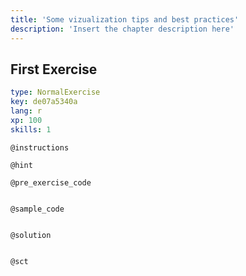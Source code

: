 ```yaml
---
title: 'Some vizualization tips and best practices'
description: 'Insert the chapter description here'
---
```


## First Exercise

```yaml
type: NormalExercise
key: de07a5340a
lang: r
xp: 100
skills: 1
```



`@instructions`


`@hint`


`@pre_exercise_code`
```{r}

```

`@sample_code`
```{r}

```

`@solution`
```{r}

```

`@sct`
```{r}

```

